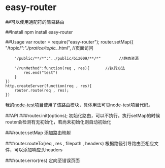 # easy-router

##可以使用通配符的简易路由

##Install
    npm install easy-router

##Usage
    var router = require("easy-router");
    router.setMap({
        "/topic/*":"./pratice/topic_*.html",      //页面访问
        
        "/public/**/*":"../public/biz009/**/*"        //静态资源
        
        "/runMethod":function(req , res){       //执行方法
            res.end("test")
        }
    })
    http.createServer(function(req , res){
        router.route(req , res);
    })

我的[node-test项目](https://github.com/whxaxes/node-test)使用了该路由模块，具体用法可见node-test项目代码。

##API
###router.init(options);
初始化路由，可以不执行。执行setMap的时候router会检测有无初始化，若尚未初始化则自动初始化

###router.setMap
添加路由映射

###router.routeTo(req , res , filepath , headers)
根据路径引导路由至相应文件，可以添加响应头headers

###router.error(res)
定向至错误页面
